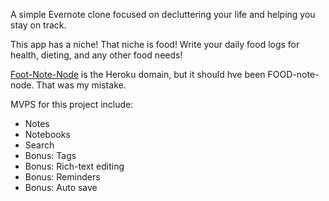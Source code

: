 A simple Evernote clone focused on decluttering your life and helping you stay on track.

This app has a niche! That niche is food! Write your daily food logs for health, dieting, and any other food needs!

[Foot-Note-Node](https://foot-note-node.herokuapp.com/) is the Heroku domain, but it should hve been FOOD-note-node. That was my mistake.

MVPS for this project include:
* Notes
* Notebooks
* Search
* Bonus: Tags
* Bonus: Rich-text editing
* Bonus: Reminders
* Bonus: Auto save
